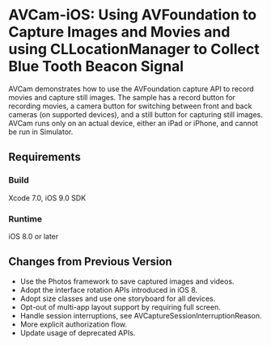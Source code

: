 # AVCam-iOS: Using AVFoundation to Capture Images and Movies and using CLLocationManager to Collect Blue Tooth Beacon Signal

AVCam demonstrates how to use the  AVFoundation capture API to record movies and capture still images. The sample has a record button for recording movies, a camera button for switching between front and back cameras (on supported devices), and a still button for capturing still images. AVCam runs only on an actual device, either an iPad or iPhone, and cannot be run in Simulator.

## Requirements

### Build

Xcode 7.0, iOS 9.0 SDK

### Runtime

iOS 8.0 or later

## Changes from Previous Version

- Use the Photos framework to save captured images and videos.
- Adopt the interface rotation APIs introduced in iOS 8.
- Adopt size classes and use one storyboard for all devices.
- Opt-out of multi-app layout support by requiring full screen.
- Handle session interruptions, see AVCaptureSessionInterruptionReason.
- More explicit authorization flow.
- Update usage of deprecated APIs.


